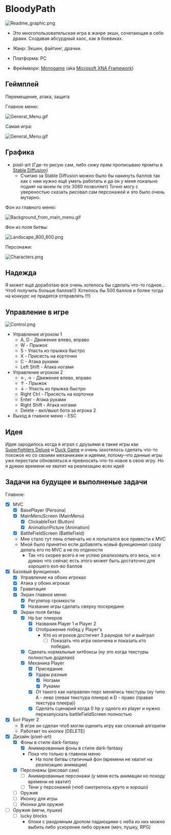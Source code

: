 # BloodyPath

![Readme_graphic.png](https://github.com/ve3xone/BloodyPath/blob/master/.github/Readme_graphic.png?raw=true)

- Это многопользовательская игра в жанре экшн, сочетающая в себе драки. Создавая абсурдный хаос, как в боевиках.

- Жанр: Экшен, файтинг, драчки.

- Платформа: PC

- Фреймворк: [Monogame](https://github.com/MonoGame/MonoGame) (aka [Microsoft XNA Framework](https://en.wikipedia.org/wiki/Microsoft_XNA))

## Геймплей 

Перемещение, атака, защита

Главное меню:

![General_Menu.gif](https://github.com/ve3xone/BloodyPath/blob/master/.github/General_Menu.gif?raw=true)

Самая игра:

![General_Menu.gif](https://github.com/ve3xone/BloodyPath/blob/master/.github/Gameplay.gif?raw=true)

## Графика

- pixel-art (Где-то рисую сам, либо сижу прям прописываю промты в [Stable Diffusion](https://github.com/AUTOMATIC1111/stable-diffusion-webui))
    - Считаю за Stable Diffusion можно было бы накинуть баллов так как с ним нужно ещё уметь работать и да он у меня локально поднят на моем пк (rtx 3080 позволяет)
Точно могу с увереностью сказать рисовал сам персонажей и это было очень мутарно.

Фон из главного меню:

![Background_from_main_menu.gif](https://github.com/ve3xone/BloodyPath/blob/master/.github/Background_from_main_menu.gif?raw=true)

Фон из поля битвы:

![Landscape_800_600.png](https://github.com/ve3xone/BloodyPath/blob/master/Content/Backgrounds/Landscape_800_600.png?raw=true)

Персонажи:

![Characters.png](https://github.com/ve3xone/BloodyPath/blob/master/.github/Characters.png?raw=true)

## Надежда

Я может ещё доработаю все очень хотелось бы сделать что-то годное... Чтоб получить больше баллов!)) Хотелось бы 500 баллов и более тогда на конкурс не придятся отправлять !!!)

## Управление в игре

![Control.png](https://github.com/ve3xone/BloodyPath/blob/master/.github/Control.png?raw=true)

- Управление игроком 1
    - A, D - Движение влево, вправо
    - W - Прыжок
    - S - Упасть из прыжка быстро
    - X - Присесть на корточки
    - С - Атака руками
    - Left Shift - Атака ногами
- Управление игроком 2
    - ←, → - Движение влево, вправо
    - ↑ - Прыжок
    - ↓ - Упасть из прыжка быстро
    - Right Ctrl - Присесть на корточки
    - Enter - Атака руками
    - Right Shift - Атака ногами
    - Delete - вкл/выкл бота за игрока 2
- Выход в главное меню - ESC

## Идея

Идея зародилось когда я играл с друзьями в такие игры как [Superfighters Deluxe](https://store.steampowered.com/app/855860/Superfighters_Deluxe/) и [Duck Game](https://store.steampowered.com/app/312530/Duck_Game/) и очень захотелось сделать что-то похожое но со своими механиками и идеями, потому-что данные игры уже перестали обновляться и превносить что-то новое в свою игру. Но я думаю времени не хватит на реализацию всех идей

## Задачи на будущее и выполненые задачи

Главное:

- [x] MVC
    - [x] BasePlayer (Persona)
    - [x] MainMenuScreen (MainMenu)
        - [x] ClickableText (Button)
        - [x] AnimationPicture (Animation)
    - [x] BattleFieldScreen (BattleField)
    - Мне стало тут лень отмечать но я попытался все привести к MVC
    - Мной было принятно если добавлять новый функционнал сразу делать его по MVC а не по отдености
        - Так что скорее всего я не успею реализовать его весь, но я думаю что сейчас есть этого может быть достаточно для хорошего кол-во баллов
- [x] Базовый функционал.
    - [x] Управление на обоих игроках
    - [x] Атака у обоих игроках
    - [x] Гравитация
    - [x] Экран главное меню
        - [x] Регулятор громкости
        - [x] Название игры сделать сверху посередине
    - [x] Экран поля битвы
        - [x] Hp bar плееров
            - [x] Названия Player 1 и Player 2
            - [x] Отображение побед у Player's
                - Кто из игроков достигнет 3 раундов тот и выйграл
                  - [ ] Показать что игра окончена и показать кто победил.
        - [x] Сделать нормальные хитбоксы (ну это когда текстуры полностью доделаю)
        - [x] Механика Player
            - [x] Приседание
            - [x] Удары разные
                - [x] Ногами
                - [x] Руками
            - [x] От такого как направлен перс менялись текстуры (ну типо A - лево (левая текстура плеера) и D - право (правая текстура плеера))
            - [x] Сделать сценарий когда 0 hp у одного из player и нужно перезапускать battleFieldScreen полностью 
- [x] Бот Player 2
    - В игре он сделан чтоб могли оценить игру как сложный алгоритм
    - Работает по кнопке (DELETE)
- [x] Дизайн (pixel-art)
    - [x] Фоны в стиле dark-fantasy
        - [x] Анимированные фоны в стиле dark-fantasy
        - Пока что только в главном меню
          - На поле битвы статичный фон (времени не хватит на реализацию анимации)
    - [x] Персонажы (рисовал сам)
        - [ ] Анимированные персонажи (у меня есть анимации но походу времени не хватит)
        - [ ] Тени у персонажей (чтоб смотрелось круто и хорошо)
    - [ ] Оружия
    - [ ] Иконку для игры
    - [ ] Иконки для оружия
- [ ] Оружия (мечи, пушки)
    - [ ] lucky blocks 
        - блоки с рандомным дропом падающими с неба из них можно выбить либо ускорение либо оружие (меч, пушку, RPG)
